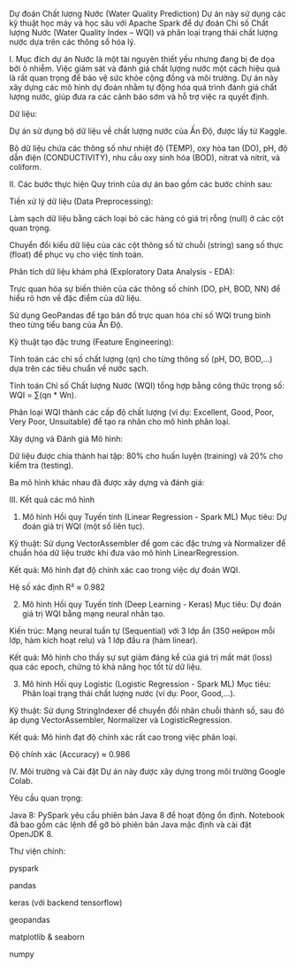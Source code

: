 Dự đoán Chất lượng Nước (Water Quality Prediction)
Dự án này sử dụng các kỹ thuật học máy và học sâu với Apache Spark để dự đoán Chỉ số Chất lượng Nước (Water Quality Index – WQI) và phân loại trạng thái chất lượng nước dựa trên các thông số hóa lý.

I. Mục đích dự án
Nước là một tài nguyên thiết yếu nhưng đang bị đe dọa bởi ô nhiễm. Việc giám sát và đánh giá chất lượng nước một cách hiệu quả là rất quan trọng để bảo vệ sức khỏe cộng đồng và môi trường. Dự án này xây dựng các mô hình dự đoán nhằm tự động hóa quá trình đánh giá chất lượng nước, giúp đưa ra các cảnh báo sớm và hỗ trợ việc ra quyết định.

Dữ liệu:

Dự án sử dụng bộ dữ liệu về chất lượng nước của Ấn Độ, được lấy từ Kaggle.

Bộ dữ liệu chứa các thông số như nhiệt độ (TEMP), oxy hòa tan (DO), pH, độ dẫn điện (CONDUCTIVITY), nhu cầu oxy sinh hóa (BOD), nitrat và nitrit, và coliform.

II. Các bước thực hiện
Quy trình của dự án bao gồm các bước chính sau:

Tiền xử lý dữ liệu (Data Preprocessing):

Làm sạch dữ liệu bằng cách loại bỏ các hàng có giá trị rỗng (null) ở các cột quan trọng.

Chuyển đổi kiểu dữ liệu của các cột thông số từ chuỗi (string) sang số thực (float) để phục vụ cho việc tính toán.

Phân tích dữ liệu khám phá (Exploratory Data Analysis - EDA):

Trực quan hóa sự biến thiên của các thông số chính (DO, pH, BOD, NN) để hiểu rõ hơn về đặc điểm của dữ liệu.

Sử dụng GeoPandas để tạo bản đồ trực quan hóa chỉ số WQI trung bình theo từng tiểu bang của Ấn Độ.

Kỹ thuật tạo đặc trưng (Feature Engineering):

Tính toán các chỉ số chất lượng (qn) cho từng thông số (pH, DO, BOD,...) dựa trên các tiêu chuẩn về nước sạch.

Tính toán Chỉ số Chất lượng Nước (WQI) tổng hợp bằng công thức trọng số: WQI = ∑(qn * Wn).

Phân loại WQI thành các cấp độ chất lượng (ví dụ: Excellent, Good, Poor, Very Poor, Unsuitable) để tạo ra nhãn cho mô hình phân loại.

Xây dựng và Đánh giá Mô hình:

Dữ liệu được chia thành hai tập: 80% cho huấn luyện (training) và 20% cho kiểm tra (testing).

Ba mô hình khác nhau đã được xây dựng và đánh giá:

III. Kết quả các mô hình
1. Mô hình Hồi quy Tuyến tính (Linear Regression - Spark ML)
Mục tiêu: Dự đoán giá trị WQI (một số liên tục).

Kỹ thuật: Sử dụng VectorAssembler để gom các đặc trưng và Normalizer để chuẩn hóa dữ liệu trước khi đưa vào mô hình LinearRegression.

Kết quả: Mô hình đạt độ chính xác cao trong việc dự đoán WQI.

Hệ số xác định R² ≈ 0.982

2. Mô hình Hồi quy Tuyến tính (Deep Learning - Keras)
Mục tiêu: Dự đoán giá trị WQI bằng mạng neural nhân tạo.

Kiến trúc: Mạng neural tuần tự (Sequential) với 3 lớp ẩn (350 нейрон mỗi lớp, hàm kích hoạt relu) và 1 lớp đầu ra (hàm linear).

Kết quả: Mô hình cho thấy sự sụt giảm đáng kể của giá trị mất mát (loss) qua các epoch, chứng tỏ khả năng học tốt từ dữ liệu.

3. Mô hình Hồi quy Logistic (Logistic Regression - Spark ML)
Mục tiêu: Phân loại trạng thái chất lượng nước (ví dụ: Poor, Good,...).

Kỹ thuật: Sử dụng StringIndexer để chuyển đổi nhãn chuỗi thành số, sau đó áp dụng VectorAssembler, Normalizer và LogisticRegression.

Kết quả: Mô hình đạt độ chính xác rất cao trong việc phân loại.

Độ chính xác (Accuracy) ≈ 0.986

IV. Môi trường và Cài đặt
Dự án này được xây dựng trong môi trường Google Colab.

Yêu cầu quan trọng:

Java 8: PySpark yêu cầu phiên bản Java 8 để hoạt động ổn định. Notebook đã bao gồm các lệnh để gỡ bỏ phiên bản Java mặc định và cài đặt OpenJDK 8.

Thư viện chính:

pyspark

pandas

keras (với backend tensorflow)

geopandas

matplotlib & seaborn

numpy
